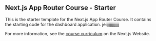 ## Next.js App Router Course - Starter

This is the starter template for the Next.js App Router Course. It contains the starting code for the dashboard application. jeijjjjjjjjjjjj

For more information, see the [course curriculum](https://nextjs.org/learn) on the Next.js Website.
